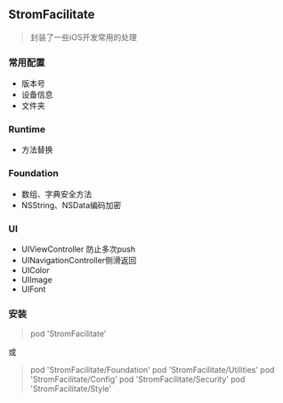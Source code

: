 ## StromFacilitate

> 封装了一些iOS开发常用的处理

### 常用配置

- 版本号
- 设备信息
- 文件夹

### Runtime

- 方法替换

### Foundation

- 数组、字典安全方法
- NSString、NSData编码加密

### UI

- UIViewController 防止多次push
- UINavigationController侧滑返回
- UIColor
- UIImage
- UIFont

### 安装

> pod 'StromFacilitate'

或

> pod 'StromFacilitate/Foundation'
> pod 'StromFacilitate/Utilities'
> pod 'StromFacilitate/Config'
> pod 'StromFacilitate/Security'
> pod 'StromFacilitate/Style'
